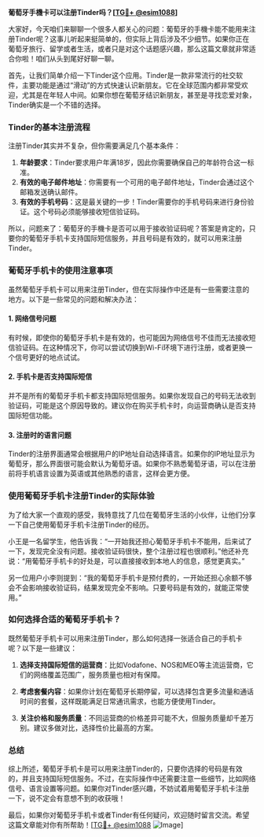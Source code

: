 **葡萄牙手機卡可以注册Tinder吗？[[TG💪+ @esim1088](https://t.me/s/esim1088)]**

大家好，今天咱们来聊聊一个很多人都关心的问题：葡萄牙的手機卡能不能用来注册Tinder呢？这事儿听起来挺简单的，但实际上背后涉及不少细节。如果你正在葡萄牙旅行、留学或者生活，或者只是对这个话题感兴趣，那么这篇文章就非常适合你啦！咱们从头到尾好好聊一聊。

首先，让我们简单介绍一下Tinder这个应用。Tinder是一款非常流行的社交软件，主要功能是通过“滑动”的方式快速认识新朋友。它在全球范围内都非常受欢迎，尤其是在年轻人中间。如果你想在葡萄牙结识新朋友，甚至是寻找恋爱对象，Tinder确实是一个不错的选择。

### Tinder的基本注册流程

注册Tinder其实并不复杂，但你需要满足几个基本条件：

1. **年龄要求**：Tinder要求用户年满18岁，因此你需要确保自己的年龄符合这一标准。
2. **有效的电子邮件地址**：你需要有一个可用的电子邮件地址，Tinder会通过这个邮箱发送确认邮件。
3. **有效的手机号码**：这是最关键的一步！Tinder需要你的手机号码来进行身份验证。这个号码必须能够接收短信验证码。

所以，问题来了：葡萄牙的手機卡是否可以用于接收验证码呢？答案是肯定的，只要你的葡萄牙手机卡支持国际短信服务，并且号码是有效的，就可以用来注册Tinder。

### 葡萄牙手机卡的使用注意事项

虽然葡萄牙手机卡可以用来注册Tinder，但在实际操作中还是有一些需要注意的地方。以下是一些常见的问题和解决办法：

#### 1. 网络信号问题
有时候，即使你的葡萄牙手机卡是有效的，也可能因为网络信号不佳而无法接收短信验证码。在这种情况下，你可以尝试切换到Wi-Fi环境下进行注册，或者更换一个信号更好的地点试试。

#### 2. 手机卡是否支持国际短信
并不是所有的葡萄牙手机卡都支持国际短信服务。如果你发现自己的号码无法收到验证码，可能是这个原因导致的。建议你在购买手机卡时，向运营商确认是否支持国际短信功能。

#### 3. 注册时的语言问题
Tinder的注册界面通常会根据用户的IP地址自动选择语言。如果你的IP地址显示为葡萄牙，那么界面很可能会默认为葡萄牙语。如果你不熟悉葡萄牙语，可以在注册前将手机语言设置为英语或其他熟悉的语言，这样会更方便。

### 使用葡萄牙手机卡注册Tinder的实际体验

为了给大家一个直观的感受，我特意找了几位在葡萄牙生活的小伙伴，让他们分享一下自己使用葡萄牙手机卡注册Tinder的经历。

小王是一名留学生，他告诉我：“一开始我还担心葡萄牙手机卡不能用，后来试了一下，发现完全没有问题。接收验证码很快，整个注册过程也很顺利。”他还补充说：“用葡萄牙手机卡的好处是，可以直接接收到本地人的信息，感觉更真实。”

另一位用户小李则提到：“我的葡萄牙手机卡是预付费的，一开始还担心余额不够会不会影响接收验证码，结果发现完全不影响。只要号码是有效的，就能正常使用。”

### 如何选择合适的葡萄牙手机卡？

既然葡萄牙手机卡可以用来注册Tinder，那么如何选择一张适合自己的手机卡呢？以下是一些建议：

1. **选择支持国际短信的运营商**：比如Vodafone、NOS和MEO等主流运营商，它们的网络覆盖范围广，服务质量也相对有保障。
   
2. **考虑套餐内容**：如果你计划在葡萄牙长期停留，可以选择包含更多流量和通话时间的套餐，这样既能满足日常通讯需求，也能方便使用Tinder。

3. **关注价格和服务质量**：不同运营商的价格差异可能不大，但服务质量却千差万别。建议多做对比，选择性价比最高的方案。

### 总结

综上所述，葡萄牙手机卡是可以用来注册Tinder的，只要你选择的号码是有效的，并且支持国际短信服务。不过，在实际操作中还需要注意一些细节，比如网络信号、语言设置等问题。如果你对Tinder感兴趣，不妨试着用葡萄牙手机卡注册一下，说不定会有意想不到的收获哦！

最后，如果你对葡萄牙手机卡或者Tinder有任何疑问，欢迎随时留言交流。希望这篇文章能对你有所帮助！[[TG💪+ @esim1088](https://t.me/s/esim1088) ![Image](https://i.postimg.cc/4NQfJmqS/Snipaste-2025-05-13-00-14-12.png)]